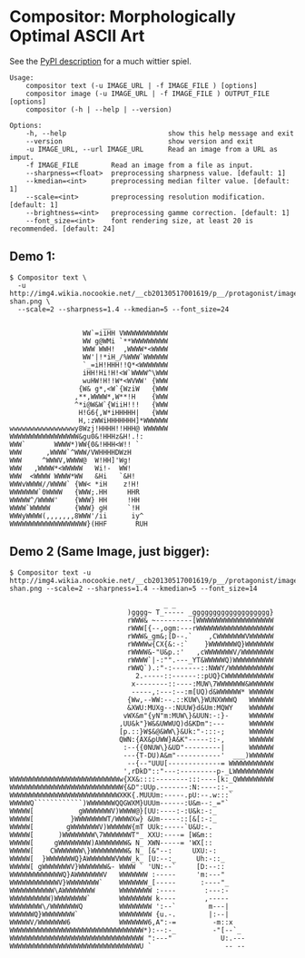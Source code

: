 Compositor: Morphologically Optimal ASCII Art
==========

See the [PyPI description](https://pypi.python.org/pypi/Compositor/1.0.1) for a much wittier spiel.

    Usage:
        compositor text (-u IMAGE_URL | -f IMAGE_FILE ) [options]
        compositor image (-u IMAGE_URL | -f IMAGE_FILE ) OUTPUT_FILE [options]
        compositor (-h | --help | --version)

    Options:
        -h, --help                         show this help message and exit
        --version                          show version and exit
        -u IMAGE_URL, --url IMAGE_URL      Read an image from a URL as imput.
        -f IMAGE_FILE        Read an image from a file as input.
        --sharpness=<float>  preprocessing sharpness value. [default: 1]
        --kmedian=<int>      preprocessing median filter value. [default: 1]
        --scale=<int>        preprocessing resolution modification. [default: 1]
        --brightness=<int>   preprocessing gamme correction. [default: 1]
        --font_size=<int>    font rendering size, at least 20 is recommended. [default: 24]

Demo 1:
------

    $ Compositor text \
      -u http://img4.wikia.nocookie.net/__cb20130517001619/p__/protagonist/images/f/f1/Bastila-shan.png \
      --scale=2 --sharpness=1.4 --kmedian=5 --font_size=24

                           __
                      WW`=iiHH VWWWWWWWWWWW
                      WW g@WMi `**WWWWWWWWW
                      WWW WWH!  ,WWWW*<WWWW
                      WW'|!*iH_/%WWW`WWWWWW
                      `_=iH!HHH!!Q*<WWWWWWW
                      iHH!Hi!H!<W`WWWW^\WWW
                      wuHW!H!!W*<WVWW' {WWW
                     {W& g*,<W`{WziW   {WWW
                    ,**,WWWW*,W**!H    {WWW
                    ^*i@W&W`{WiiH!!!   {WWW
                     H!G6{,W*iHHHHH|   {WWW
                     H,:zWWiHHHHHHH]*WWWWWW
    wwwwwwwwwwwwwwwwy8Wzj!HHHH!!HHH@ WWWWWW
    WWWWWWWWWWWWWWWWW&gu0&!HHHz&H!.!:
    WWW`       WWWW*)WW{0&!HHH<W!! `
    WWW      ,WWWW`^WWW/VWHHHHDWzH
    WWW     ^WWWV,WWWW@  W!HH]'Wg!
    WWW   ,WWWW*<WWWWW   Wi!-  WW!
    WWW  <WWWW WWWW*WW   &Hi   `&H!
    WWWvWWWW//WWWW` {WW< *iH    z!H!
    WWWWWWW`0WWWW   {WWW;.HH     HHR
    WWWWW^/WWWW'    {WWW} HH     !HH
    WWWW`WWWWW      {WWW} gH     `!H
    WWWyWWWW(,,,,,,,8WWW'/ii      iy^
    WWWWWWWWWWWWWWWWWWW}(HHF       RUH


Demo 2 (Same Image, just bigger):
-----------------------------------

    $ Compositor text -u http://img4.wikia.nocookie.net/__cb20130517001619/p__/protagonist/images/f/f1/Bastila-shan.png --scale=2 --sharpness=1.4 --kmedian=5 --font_size=14

                                          _ _
                                 )gggg~ T_----- _ggggggggggggggggggg}
                                 rWWW& ~---------[WWWWWWWWWWWWWWWWWWW
                                 rWWW[{--,ogm:---rWWWWWWWWWWWWWWWWWWW
                                 rWWW&_gm&;[D--.`    ,CWWWWWWWVWWWWWW
                                 rWWWWw{CX{&:-:`    }WWWWWWWQ}WWWWWWW
                                 rWWWW&-"U&p.:'   ,cWWWWWWWV/WWWWWWWW
                                 rWWWW`|-:"".---_YT&WWWWWQ)WWWWWWWWWW
                                 rWWQ`).:"-:-------::NWWY/WWWWWWWWWWW
                                   2.-----::------::pUQ}CWWWWWWWWWWWW
                                  x--------::----:MUW\7WWWWWWW&WWWWWW
                                  -----,:---:--:m[UQ)d&WWWWWW* WWWWWW
                                 {Ww,--WW:--.::KUW\}WUNXWWWQ   WWWWWW
                                 &XWU:MUXg--:NUUW}d&Um:MQWY    WWWWWW
                                vWX&m"{yN"m:MUW\}&UUN:-:}-     WWWWWW
                               ,UU&k"}W&&UWWUQ)d&KDm":---      WWWWWW
                               [p.::}W$&@&WW\}&Uk:"-:::-;      WWWWWW
                               QWN:{AX&pUWW}A&K"-----::-,      WWWWWW
                                :--{{0NUW\}&UD"---------|      WWWWWW
                                ---{T-DU)A&m"-----------'  ___)WWWWWW
                                 --{--"UUU[-------------= WWWWWWWWWWW
                                ',rDkD"::"---:---------p-_LWWWWWWWWWW
    WWWWWWWWWWWWWWWWWWWWWWWWWWWw{XX&::::--------:::----[k:_QWWWWWWWWW
    WWWWWWWWWWWWWWWWWWWWWWWWWWWW{&D":UUp.-------:N:----::-_
    WWWWWWWWWWWWWWWWWWWWWWWWWWWXKK{.MUUUm:-----.pU:--.w:::`
    WWWWWQ````````````)WWWWWWWQQGWXM}UUUm------:U&m--:_="`
    WWWWW[           gWWWWWWWV)WWWW@}[UU:----:-:U&k:-:_
    WWWWW[         }WWWWWWWWT/WWWWXw} &Um-----::[&[:-:_
    WWWWW[        gWWWWWWWV)WWWWWW{mT UUk:-----`U&U:-.
    WWWWW[      )WWWWWWWW\7WWWWWWWT"_ XXU:----= [W&m::
    WWWWW[     gWWWWWWWW)AWWWWWWW& N_ XWN-----= 'WX[::
    WWWWW[    CWWWWWWW\}WWWWWWWWW& N_ [&"--:     UXU:-:
    WWWWW[  }WWWWWWWQ}AWWWWWWWVWWW_k_ [U:--:_     Uh:-::_
    WWWWW[ gWWWWWWWV}WWWWWWW&- WWWW ` 'UN:--`     [D:--::
    WWWWWWWWWWWWWQ}AWWWWWWWV   WWWWWWW :-----     'm:---"
    WWWWWWWWWWWWV}WWWWWWWW`    WWWWWWW_[-----      :----"_
    WWWWWWWWWWW\AWWWWWWWW      WWWWWWWW :----       :---:-
    WWWWWWWWWW)WWWWWWWW`       WWWWWWWW k----       ,-----
    WWWWWWWW\/WWWWWWWQ         WWWWWWWW ':--`        m---|
    WWWWWWQ}WWWWWWWW`          WWWWWWWW {u.-.        |:--|
    WWWWWV/WWWWWWW6            WWWWWWW6,A":-=         -m::x
    WWWWWWWWWWWWWWWWWWWWWWWWWWWWWWWWW*):--:-_         -"[--`_
    WWWWWWWWWWWWWWWWWWWWWWWWWWWWWWWWW ":---"            U:.---
    WWWWWWWWWWWWWWWWWWWWWWWWWWWWWWWWU `                  -- --
